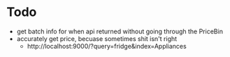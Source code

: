 # Todo

- get batch info for when api returned without going through the PriceBin
- accurately get price, becuase sometimes shit isn't right
    - http://localhost:9000/?query=fridge&index=Appliances